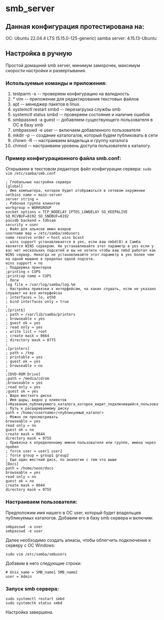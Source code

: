 # smb_server
## Данная конфигурация протестирована на:
ОС: Ubuntu 22.04.4 LTS (5.15.0-125-generic)
samba server: 4.15.13-Ubuntu
## Настройка в ручную
Простой домашний smb server, минимум заморочек, максимум скорости настройки и развертывания.
### Используемые команды и приложения:
1. testparm -s -- проверяем конфигурацию на валидность
2. \* vim -- приложение для редактирования текстовых файлов
3. apt -- менеджер пакетов в linux.
4. systemctl restart smbd -- перезагрузка службы smb
5. systemctl status smbd -- проверяем состояние и наличие ошибок
6. smbpasswd -a guest -- добавляем существующего пользователя в ОС в базу smb
7. smbpasswd -e user -- включаем добавленного пользователя
8. mkdir -p -- создание каталога/ов, который будем публиковать в сети
9. chown -R -- настраиваем владельца и группу каталога
10. chmod -- настраиваем уровень доступа пользователя к каталогу.
### Пример конфигурационного файла smb.conf:
Открываем в текстовом редакторе файл конфигурации сервера:
`sudo vim /etc/samba/smb.conf`
```
; Глобальные настройки сервера
[global]
; Имя компьютера, которое будет отображаться в сетевом окружении
netbios name = main-server
server string =
; Рабочая группа клиентов
workgroup = WORKGROUP
socket options = TCP_NODELAY IPTOS_LOWDELAY SO_KEEPALIVE SO_RCVBUF=8192 SO_SNDBUF=8192
passdb backend = tdbsam
security = user
; Файл для альясов имен юзеров
username map = /etc/samba/smbusers
name resolve order = host wins bcast
; wins support устанавливается в yes, если ваш nmbd(8) в Самба является WINS сервером. Не устанавливайте этот параметр в yes если у вас нет нескольких подсетей и вы не хотите чтобы ваш nmbd работал как WINS сервер. Никогда не устанавливайте этот параметр в yes более чем на одной машине в пределах одной подсети.
wins support = no
; Поддержка принтеров
;printing = CUPS
;printcap name = CUPS
; Логи
log file = /var/log/samba/log.%m
; Настройка привязки к интерфейсам, на каких слушать, если не указано слушает на все интерфейсах
; interfaces = lo, eth0
; bind interfaces only = true
;
;[print$]
; path = /var/lib/samba/printers
; browseable = yes
; guest ok = yes
; read only = yes
; write list = root
; create mask = 0664
; directory mask = 0775
;
;[printers]
; path = /tmp
; printable = yes
; guest ok = yes
; browseable = no
;
;[DVD-ROM Drive]
;path = /media/cdrom
;browseable = yes
;read only = yes
;guest ok = yes
; Шара жесткого диска
; Имя шары, видно у клиентов
[<Название_публикуемого_каталога_которое_видит_подключившийся_пользователь>]
; Путь к расшариваемому диску
path = /home/<username>/<публикуемый_каталог>
; Можно ли просматривать
browseable = yes
read only = no
guest ok = no
create mask = 0644
directory mask = 0755
; Привязка к определенному имени пользователя или группе, имена через пробел
; force user = user1 user2
; force group = group1 group2
; Еще один жесткий диск, по аналогии с тем что выше
[Docs]
path = /home/neon/docs
browseable = yes
read only = no
guest ok = no
create mask = 0644
directory mask = 0755
```
### Настраиваем пользователя:
Предположим имя нашего в ОС user, который будет владельцев публикуемых каталогов. Добавим его в базу smb сервера и включим:
```
smbpasswd -a user
smbpasswd -e user
```
Далее необходимо создать алиасы, чтобы облегчить подключение к серверу с ОС Windows:
```
sudo vim /etc/samba/smbusers
```
Добавим в него следующие строки:
```
# Unix_name = SMB_name1 SMB_name2
user = Admin
```
### Запуск smb сервера:
```
sudo systemctl restart smbd
sudo systemctk status smbd
```
Настройка завершена.